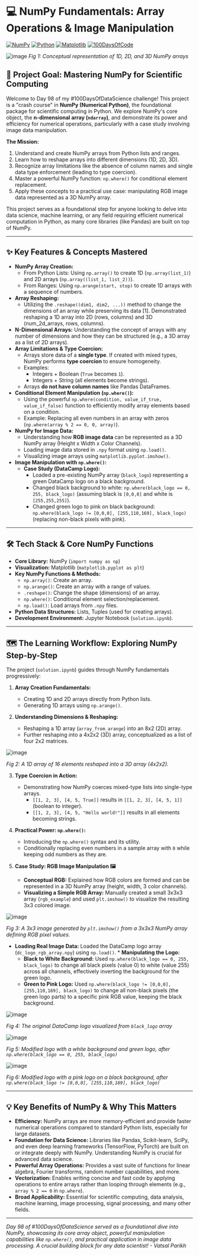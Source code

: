 # 💻 NumPy Fundamentals: Array Operations & Image Manipulation

[![NumPy](https://img.shields.io/badge/NumPy-Core_Library-blue?logo=numpy&style=flat-square)](https://numpy.org/)
[![Python](https://img.shields.io/badge/Python-3.8+-yellow?logo=python&style=flat-square)](https://www.python.org/)
[![Matplotlib](https://img.shields.io/badge/Matplotlib-Visualization-orange?style=flat-square)](https://matplotlib.org/)
[![100DaysOfCode](https://img.shields.io/badge/100DaysOfDataScience-Day_98-brightgreen?style=flat-square)](https://www.100daysofcode.com/)

![image](https://github.com/user-attachments/assets/413e3aae-d1d5-4417-82fb-76bf9e34775f)
*Fig 1: Conceptual representation of 1D, 2D, and 3D NumPy arrays*

## 🎯 Project Goal: Mastering NumPy for Scientific Computing

Welcome to Day 98 of my #100DaysOfDataScience challenge! This project is a "crash course" in **NumPy (Numerical Python)**, the foundational package for scientific computing in Python. We explore NumPy's core object, the **n-dimensional array (`ndarray`)**, and demonstrate its power and efficiency for numerical operations, particularly with a case study involving image data manipulation.

**The Mission:**
1.  Understand and create NumPy arrays from Python lists and ranges.
2.  Learn how to reshape arrays into different dimensions (1D, 2D, 3D).
3.  Recognize array limitations like the absence of column names and single data type enforcement (leading to type coercion).
4.  Master a powerful NumPy function: `np.where()` for conditional element replacement.
5.  Apply these concepts to a practical use case: manipulating RGB image data represented as a 3D NumPy array.

This project serves as a foundational step for anyone looking to delve into data science, machine learning, or any field requiring efficient numerical computation in Python, as many core libraries (like Pandas) are built on top of NumPy.

---

## ✨ Key Features & Concepts Mastered

*   **NumPy Array Creation:**
    *   From Python Lists: Using `np.array()` to create 1D (`np.array(list_1)`) and 2D arrays (`np.array((list_1, list_2))`).
    *   From Ranges: Using `np.arange(start, stop)` to create 1D arrays with a sequence of numbers.
*   **Array Reshaping:**
    *   Utilizing the `.reshape((dim1, dim2, ...))` method to change the dimensions of an array while preserving its data [1]. Demonstrated reshaping a 1D array into 2D (rows, columns) and 3D (num_2d_arrays, rows, columns).
*   **N-Dimensional Arrays:** Understanding the concept of arrays with any number of dimensions and how they can be structured (e.g., a 3D array as a list of 2D arrays).
*   **Array Limitations & Type Coercion:**
    *   Arrays store data of a **single type**. If created with mixed types, NumPy performs **type coercion** to ensure homogeneity.
    *   Examples:
        *   Integers + Boolean (`True` becomes `1`).
        *   Integers + String (all elements become strings).
    *   Arrays **do not have column names** like Pandas DataFrames.
*   **Conditional Element Manipulation (`np.where()`):**
    *   Using the powerful `np.where(condition, value_if_true, value_if_false)` function to efficiently modify array elements based on a condition.
    *   Example: Replacing all even numbers in an array with zeros (`np.where(array % 2 == 0, 0, array)`).
*   **NumPy for Image Data:**
    *   Understanding how **RGB image data** can be represented as a 3D NumPy array (Height x Width x Color Channels).
    *   Loading image data stored in `.npy` format using `np.load()`.
    *   Visualizing image arrays using `matplotlib.pyplot.imshow()`.
*   **Image Manipulation with `np.where()`:**
    *   **Case Study (DataCamp Logo):**
        *   Loaded a pre-existing NumPy array (`black_logo`) representing a green DataCamp logo on a black background.
        *   Changed black background to white: `np.where(black_logo == 0, 255, black_logo)` (assuming black is `[0,0,0]` and white is `[255,255,255]`).
        *   Changed green logo to pink on black background: `np.where(black_logo != [0,0,0], [255,110,169], black_logo)` (replacing non-black pixels with pink).

---

## 🛠️ Tech Stack & Core NumPy Functions

*   **Core Library:** NumPy (`import numpy as np`)
*   **Visualization:** Matplotlib (`matplotlib.pyplot as plt`)
*   **Key NumPy Functions & Methods:**
    *   `np.array()`: Create an array.
    *   `np.arange()`: Create an array with a range of values.
    *   `.reshape()`: Change the shape (dimensions) of an array.
    *   `np.where()`: Conditional element selection/replacement.
    *   `np.load()`: Load arrays from `.npy` files.
*   **Python Data Structures:** Lists, Tuples (used for creating arrays).
*   **Development Environment:** Jupyter Notebook (`solution.ipynb`).

---

## 🗺️ The Learning Workflow: Exploring NumPy Step-by-Step

The project (`solution.ipynb`) guides through NumPy fundamentals progressively:

1.  **Array Creation Fundamentals:**
    *   Creating 1D and 2D arrays directly from Python lists.
    *   Generating 1D arrays using `np.arange()`.

2.  **Understanding Dimensions & Reshaping:**
    *   Reshaping a 1D array (`array_from_arange`) into an 8x2 (2D) array.
    *   Further reshaping into a 4x2x2 (3D) array, conceptualized as a list of four 2x2 matrices.

![image](https://github.com/user-attachments/assets/fd47a4d8-3917-44bf-9f5e-e3b0ca5f8043)

*Fig 2: A 1D array of 16 elements reshaped into a 3D array (4x2x2).*

3.  **Type Coercion in Action:**
    *   Demonstrating how NumPy coerces mixed-type lists into single-type arrays.
        *   `[[1, 2, 3], [4, 5, True]]` results in `[[1, 2, 3], [4, 5, 1]]` (boolean to integer).
        *   `[[1, 2, 3], [4, 5, "Hello world!"]]` results in all elements becoming strings.

4.  **Practical Power: `np.where()`:**
    *   Introducing the `np.where()` syntax and its utility.
    *   Conditionally replacing even numbers in a sample array with `0` while keeping odd numbers as they are.

5.  **Case Study: RGB Image Manipulation 🖼️**
    *   **Conceptual RGB:** Explained how RGB colors are formed and can be represented in a 3D NumPy array (height, width, 3 color channels).
    *   **Visualizing a Simple RGB Array:** Manually created a small 3x3x3 array (`rgb_example`) and used `plt.imshow()` to visualize the resulting 3x3 colored image.

![image](https://github.com/user-attachments/assets/967d7005-5671-4fc3-b3ec-8acb9817952e)

*Fig 3: A 3x3 image generated by `plt.imshow()` from a 3x3x3 NumPy array defining RGB pixel values.*

  *   **Loading Real Image Data:** Loaded the DataCamp logo array (`dc_logo_rgb_array.npy`) using `np.load()`.
    *   **Manipulating the Logo:**
        *   **Black to White Background:** Used `np.where(black_logo == 0, 255, black_logo)` to change all black pixels (value 0) to white (value 255) across all channels, effectively inverting the background for the green logo.
        *   **Green to Pink Logo:** Used `np.where(black_logo != [0,0,0], [255,110,169], black_logo)` to change all non-black pixels (the green logo parts) to a specific pink RGB value, keeping the black background.

![image](https://github.com/user-attachments/assets/77088e84-23d8-4594-a7b8-832433a4aebd)

*Fig 4: The original DataCamp logo visualized from `black_logo` array*

![image](https://github.com/user-attachments/assets/85a5bc07-db29-4f5f-b777-330e8fee588a)

*Fig 5: Modified logo with a white background and green logo, after `np.where(black_logo == 0, 255, black_logo)`*

![image](https://github.com/user-attachments/assets/df127069-c24c-42b1-885d-df815e5fa65b)

*Fig 6: Modified logo with a pink logo on a black background, after `np.where(black_logo != [0,0,0], [255,110,169], black_logo)`*

---

## 💡 Key Benefits of NumPy & Why This Matters

*   **Efficiency:** NumPy arrays are more memory-efficient and provide faster numerical operations compared to standard Python lists, especially for large datasets.
*   **Foundation for Data Science:** Libraries like Pandas, Scikit-learn, SciPy, and even deep learning frameworks (TensorFlow, PyTorch) are built on or integrate deeply with NumPy. Understanding NumPy is crucial for advanced data science.
*   **Powerful Array Operations:** Provides a vast suite of functions for linear algebra, Fourier transforms, random number capabilities, and more.
*   **Vectorization:** Enables writing concise and fast code by applying operations to entire arrays rather than looping through elements (e.g., `array % 2 == 0` in `np.where`).
*   **Broad Applicability:** Essential for scientific computing, data analysis, machine learning, image processing, signal processing, and many other fields.

---

*Day 98 of #100DaysOfDataScience served as a foundational dive into NumPy, showcasing its core array object, powerful manipulation capabilities like `np.where()`, and practical application in image data processing. A crucial building block for any data scientist! - Vatsal Parikh*

